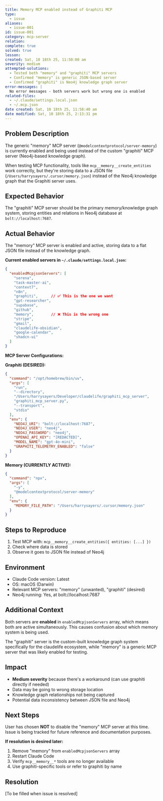 ```yaml
---
title: Memory MCP enabled instead of Graphiti MCP
type:
  - issue
aliases:
  - issue-001
id: issue-001
category: mcp-server
relation:
complete: true
solved: true
lesson:
created: Sat, 10 18th 25, 11:50:00 am
severity: medium
attempted-solutions:
  - Tested both "memory" and "graphiti" MCP servers
  - Confirmed "memory" is generic JSON-based server
  - Confirmed "graphiti" is Neo4j knowledge graph server
error-messages: |
  No error messages - both servers work but wrong one is enabled
related-files:
  - ~/.claude/settings.local.json
  - ~/.mcp.json
date created: Sat, 10 18th 25, 11:58:40 am
date modified: Sat, 10 18th 25, 2:13:31 pm
---
```


## Problem Description

The generic "memory" MCP server (`@modelcontextprotocol/server-memory`) is currently enabled and being used instead of the custom "graphiti" MCP server (Neo4j-based knowledge graph).

When testing MCP functionality, tools like `mcp__memory__create_entities` work correctly, but they're storing data to a JSON file (`/Users/harrysayers/.cursor/memory.json`) instead of the Neo4j knowledge graph that the Graphiti server uses.

## Expected Behavior

The "graphiti" MCP server should be the primary memory/knowledge graph system, storing entities and relations in Neo4j database at `bolt://localhost:7687`.

## Actual Behavior

The "memory" MCP server is enabled and active, storing data to a flat JSON file instead of the knowledge graph.

**Current enabled servers in `~/.claude/settings.local.json`:**
```json
{
  "enabledMcpjsonServers": [
    "serena",
    "task-master-ai",
    "context7",
    "n8n",
    "graphiti",      // ✅ This is the one we want
    "gpt-researcher",
    "supabase",
    "github",
    "memory",        // ❌ This is the wrong one
    "stripe",
    "gmail",
    "claudelife-obsidian",
    "google-calendar",
    "shadcn-ui"
  ]
}
```

**MCP Server Configurations:**

**Graphiti (DESIRED):**
```json
{
  "command": "/opt/homebrew/bin/uv",
  "args": [
    "run",
    "--directory",
    "/Users/harrysayers/Developer/claudelife/graphiti_mcp_server",
    "graphiti_mcp_server.py",
    "--transport",
    "stdio"
  ],
  "env": {
    "NEO4J_URI": "bolt://localhost:7687",
    "NEO4J_USER": "neo4j",
    "NEO4J_PASSWORD": "neo4j",
    "OPENAI_API_KEY": "[REDACTED]",
    "MODEL_NAME": "gpt-4o-mini",
    "GRAPHITI_TELEMETRY_ENABLED": "false"
  }
}
```

**Memory (CURRENTLY ACTIVE):**
```json
{
  "command": "npx",
  "args": [
    "-y",
    "@modelcontextprotocol/server-memory"
  ],
  "env": {
    "MEMORY_FILE_PATH": "/Users/harrysayers/.cursor/memory.json"
  }
}
```

## Steps to Reproduce

1. Test MCP with: `mcp__memory__create_entities({ entities: [...] })`
2. Check where data is stored
3. Observe it goes to JSON file instead of Neo4j

## Environment

- Claude Code version: Latest
- OS: macOS (Darwin)
- Relevant MCP servers: "memory" (unwanted), "graphiti" (desired)
- Neo4j running: Yes, at bolt://localhost:7687

## Additional Context

Both servers are **enabled** in `enabledMcpjsonServers` array, which means both are active simultaneously. This causes confusion about which memory system is being used.

The "graphiti" server is the custom-built knowledge graph system specifically for the claudelife ecosystem, while "memory" is a generic MCP server that was likely enabled for testing.

## Impact

- **Medium severity** because there's a workaround (can use graphiti directly if needed)
- Data may be going to wrong storage location
- Knowledge graph relationships not being captured
- Potential data inconsistency between JSON file and Neo4j

## Next Steps

User has chosen **NOT** to disable the "memory" MCP server at this time. Issue is being tracked for future reference and documentation purposes.

**If resolution is desired later:**
1. Remove "memory" from `enabledMcpjsonServers` array
2. Restart Claude Code
3. Verify `mcp__memory__*` tools are no longer available
4. Use graphiti-specific tools or refer to graphiti by name

## Resolution

[To be filled when issue is resolved]

